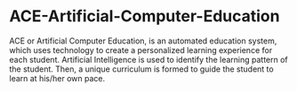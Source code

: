 # ACE-Artificial-Computer-Education
ACE or Artificial Computer Education, is an automated education system, which uses technology to create a personalized learning experience for each student. 
Artificial Intelligence is used to identify the learning pattern of the student. Then, a unique curriculum is formed to guide the student to learn at his/her own pace.
